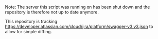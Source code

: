 Note: The server this script was running on has been shut down and the repository is therefore not up to date anymore.

This repository is tracking https://developer.atlassian.com/cloud/jira/platform/swagger-v3.v3.json to allow for simple diffing.
